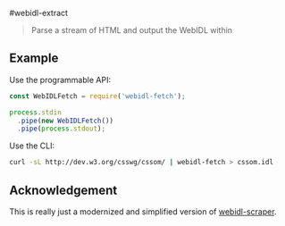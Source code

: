 #webidl-extract

> Parse a stream of HTML and output the WebIDL within

## Example

Use the programmable API:

```javascript
const WebIDLFetch = require('webidl-fetch');

process.stdin
  .pipe(new WebIDLFetch())
  .pipe(process.stdout);
```

Use the CLI:

```bash
curl -sL http://dev.w3.org/csswg/cssom/ | webidl-fetch > cssom.idl
```

## Acknowledgement

This is really just a modernized and simplified version of [webidl-scraper](https://github.com/motiz88/webidl-scraper).
